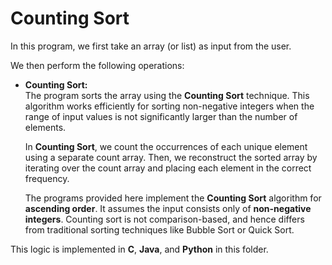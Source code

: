 # Counting Sort

In this program, we first take an array (or list) as input from the user.

We then perform the following operations:

- **Counting Sort:**  
  The program sorts the array using the **Counting Sort** technique. This algorithm works efficiently for sorting non-negative integers when the range of input values is not significantly larger than the number of elements.

  In **Counting Sort**, we count the occurrences of each unique element using a separate count array. Then, we reconstruct the sorted array by iterating over the count array and placing each element in the correct frequency.

  The programs provided here implement the **Counting Sort** algorithm for **ascending order**. It assumes the input consists only of **non-negative integers**. Counting sort is not comparison-based, and hence differs from traditional sorting techniques like Bubble Sort or Quick Sort.

This logic is implemented in **C**, **Java**, and **Python** in this folder.
